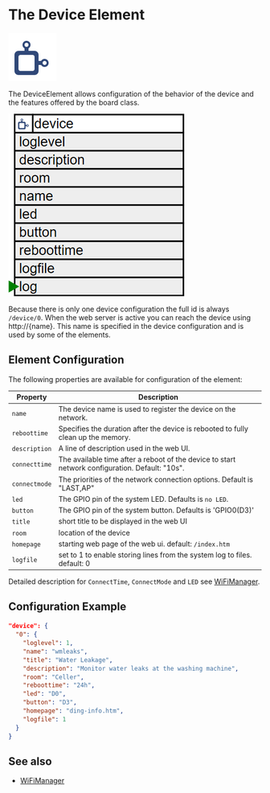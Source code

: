 # The Device Element

<div class="excerpt">
  <img src="/i/device.svg">
  <p>The DeviceElement allows configuration of the behavior of the device and the features offered by the board class.</p>
</div>




![Device Properties and actions](deviceapi.png)

Because there is only one device configuration the full id is always `/device/0`.
When the web server is active you can reach the device using http://{name}.
This name is specified in the device configuration and is used by some of the elements.

## Element Configuration

The following properties are available for configuration of the element:

| Property      | Description                                                                                     |
| ------------- | ----------------------------------------------------------------------------------------------- |
| `name`        | The device name is used to register the device on the network.                                  |
| `reboottime`  | Specifies the duration after the device is rebooted to fully clean up the memory.               |
| `description` | A line of description used in the web UI.                                                       |
| `connecttime` | The available time after a reboot of the device to start network configuration. Default: "10s". |
| `connectmode` | The priorities of the network connection options. Default is "LAST,AP"                          |
| `led`         | The GPIO pin of the system LED. Defaults is `no LED`.                                           |
| `button`      | The GPIO pin of the system button. Defaults is 'GPIO0(D3)'                                      |
| `title`       | short title to be displayed in the web UI                                                       |
| `room`        | location of the device                                                                          |
| `homepage`    | starting web page of the web ui. default: `/index.htm`                                          |
| `logfile`     | set to 1 to enable storing lines from the system log to files. default: 0                       |

Detailed description for `ConnectTime`, `ConnectMode` and `LED` see [WiFiManager](wifimanager).

## Configuration Example

```JSON
"device": {
  "0": {
    "loglevel": 1,
    "name": "wmleaks",
    "title": "Water Leakage",
    "description": "Monitor water leaks at the washing machine",
    "room": "Celler",
    "reboottime": "24h",
    "led": "D0",
    "button": "D3",
    "homepage": "ding-info.htm",
    "logfile": 1
  }
}
```

## See also

* [WiFiManager](wifimanager)